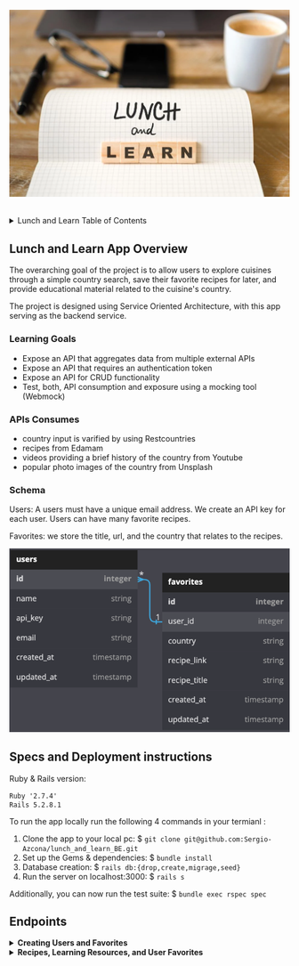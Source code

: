 ![alt text](app/assets/LnL_logo.webp)

<br>
<details>
  <summary>Lunch and Learn Table of Contents</summary>
  <ul list-style-position="inside">
    <li>
      <a href="#lunch-and-learn-app-overview">Lunch and Learn App Overview</a>
      <ul>
        <li><a href="#learning-goals">Learning Goals</a></li>
        <li><a href="#apis-consumed">APIs Consumed</a></li>
        <li><a href="#schema">Schema</a></li>
      </ul>
    </li>
    <li>
      <a href="#specs-and-deployment-instructions">Specs and Deployment instructions</a>
      <ul>
        <li><a href="#prerequisites">Prerequisites</a></li>
        <li><a href="#installation">Installation</a></li>
      </ul>
    </li>
    <li>
      <a href="#usage">Usage</a>
      <ul>
        <li><a href="#endpoints">Endpoints</a></li>
      </ul>
    </li>
  </ul>
</details>

<!-- LUNCH AND LEARN APP OVERVIEW -->
## Lunch and Learn App Overview
The overarching goal of the project is to allow users to explore cuisines through a simple country search, save their favorite recipes for later, and provide educational material related to the cuisine's country. 

The project is designed using Service Oriented Architecture, with this app serving as the backend service.

### Learning Goals
<ul>
  <li>Expose an API that aggregates data from multiple external APIs</li>
  <li>Expose an API that requires an authentication token</li>
  <li>Expose an API for CRUD functionality</li>
  <li>Test, both, API consumption and exposure using a mocking tool (Webmock)</li>
</ul>

### APIs Consumes
<ul>
  <li>country input is varified by using Restcountries</li>
  <li>recipes from Edamam</li>
  <li>videos providing a brief history of the country from Youtube</li>
  <li>popular photo images of the country from Unsplash</li>
</ul>

### Schema
Users: A users must have a unique email address. We create an API key for each user. Users can have many favorite recipes. 

Favorites: we store the title, url, and the country that relates to the recipes.  

![alt text](app/assets/Readme_Lunch_N_Learn_Schema.png)

<!-- SPECS AND DEPLOYMENT INSTRUCTIONS -->
## Specs and Deployment instructions
Ruby & Rails version:
  ```
  Ruby '2.7.4'
  Rails 5.2.8.1
  ```

To run the app locally run the following 4 commands in your termianl :
1. Clone the app to your local pc: $ ```git clone git@github.com:Sergio-Azcona/lunch_and_learn_BE.git```
2. Set up the Gems & dependencies:  $ ```bundle install```
3. Database creation: $ ```rails db:{drop,create,migrage,seed}```
4. Run the server on localhost:3000: $ ```rails s```

Additionally, you can now run the test suite: $ ```bundle exec rspec spec```

## Endpoints

<details close>
  <summary><strong>Creating Users and Favorites</strong></summary>
  <details>
    <summary><strong>Users</strong></summary>
      Creating a user:
      <ul style="list-style-type: none">
        <li>Users require a name and unique email address</li>
        <li>API Endpoint: <i>http://localhost:3000/api/v1/users </i></li>
      </ul>
      Request/Response:
      <ul style="list-style-type: none">
      <li>Happy Path - User is SUCCESSFULLY created</li>
      <img src="app/assets/user_create_happy_path.png">
      <li>Sad Path - User was NOT created</li>
      <img src="app/assets/user_create_sad_path.png">
      </ul>
  </details>
  <details>
    <summary><strong>Favorites</strong></summary>
      Creating a favorite:
      <ul style="list-style-type: none">
        <li>data required: recipe title, recipe url, country and user's api key</li>
        <li>API Endpoint: <i>http://localhost:3000/api/v1/favorites</i></li>
      </ul>
      Request/Response:
      <ul style="list-style-type: none">
      <li>Happy Path - favorite is SUCCESSFULLY created</li>
      <img src="app/assets/favorite_happy_path.png">
      <li>Sad Path - favorite was NOT created</li>
      <img src="app/assets/favorite_sad_path.png">
      </ul>
  </details>
</details>

<details close>
 <summary><strong>Recipes, Learning Resources, and User Favorites </strong></summary>

  <details>
  <summary><strong>Recipes</strong></summary>
      Recipes can be search by country or by letting the app select a country for them. <br>
      <strong>Happy Paths</strong> noted below - 
      <ul>
        <li>Searching by country: pass a country name as a query param to the endpoint<br> 
        <i>http://localhost:3000/api/v1/recipes?country=country_name</i></li>
        <li>example: search results for thailand: <br> 
        <i>http://localhost:3000/api/v1/recipes?country=thailand</i></li>
        <img src="app/assets/recipes/recipes_happy_path.png">
        <li>Random Searching: no country is passed in the query parms; endpoint<br> 
        <i>http://localhost:3000/api/v1/recipes</i></li>
         <img src="app/assets/recipes/recipes_random_country.png">
       <li>Random Searching: no country is passed in the query parms; endpoint<br> 
      </ul>
      <hr>
      <ul>
      <strong>Sad Paths</strong>:
        <li>Response when a country name is invalid:</li> 
        <img src="app/assets/recipes/recipes_invalid_country_name.png">
       <li>Note: in the event that no recipes exest, an empty data array is returned </li> 
      </ul>
  </details>

</details>